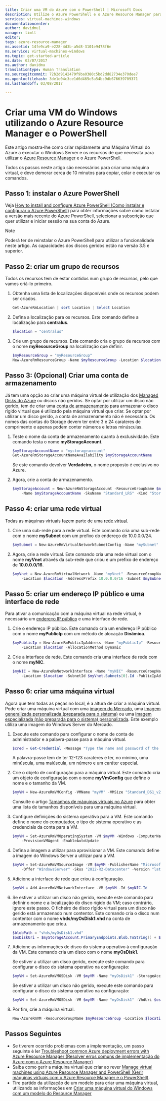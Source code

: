 ```yaml
---
title: Criar uma VM do Azure com o PowerShell | Microsoft Docs
description: Utilize o Azure PowerShell e o Azure Resource Manager para criar facilmente uma VM do Windows Server.
services: virtual-machines-windows
documentationcenter: 
author: davidmu1
manager: timlt
editor: 
tags: azure-resource-manager
ms.assetid: 14fe9ca9-e228-4d3b-a5d8-3101e9478f6e
ms.service: virtual-machines-windows
ms.topic: get-started-article
ms.date: 03/07/2017
ms.author: davidmu
translationtype: Human Translation
ms.sourcegitcommit: 72b2d9142479f9ba0380c5bd2dd82734e370dee7
ms.openlocfilehash: 3de1e04c3ce1d6d465c5a54bc9db676639709371
ms.lasthandoff: 03/08/2017

---
```


# <a name="create-a-windows-vm-using-azure-resource-manager-and-powershell"></a>Criar uma VM do Windows utilizando o Azure Resource Manager e o PowerShell

Este artigo mostra-lhe como criar rapidamente uma Máquina Virtual do Azure a executar o Windows Server e os recursos de que necessita para utilizar o [Azure Resource Manager](../azure-resource-manager/resource-group-overview.md) e o Azure PowerShell.  

Todos os passos neste artigo são necessários para criar uma máquina virtual, e deve demorar cerca de 10 minutos para copiar, colar e executar os comandos.

## <a name="step-1-install-azure-powershell"></a>Passo 1: instalar o Azure PowerShell

Veja [How to install and configure Azure PowerShell (Como instalar e configurar o Azure PowerShell)](/powershell/azureps-cmdlets-docs) para obter informações sobre como instalar a versão mais recente do Azure PowerShell, selecionar a subscrição que quer utilizar e iniciar sessão na sua conta do Azure.

> [!NOTE]
> Poderá ter de reinstalar o Azure PowerShell para utilizar a funcionalidade neste artigo. As capacidades dos discos geridos estão na versão 3.5 e superior.
> 
> 

## <a name="step-2-create-a-resource-group"></a>Passo 2: criar um grupo de recursos

Todos os recursos tem de estar contidos num grupo de recursos, pelo que vamos criá-lo primeiro.  

1. Obtenha uma lista de localizações disponíveis onde os recursos podem ser criados.
   
    ```powershell
    Get-AzureRmLocation | sort Location | Select Location
    ```

2. Defina a localização para os recursos. Este comando define a localização para **centralus**.
   
    ```powershell
    $location = "centralus"
    ```

3. Crie um grupo de recursos. Este comando cria o grupo de recursos com o nome **myResourceGroup** na localização que definir.
   
    ```powershell
    $myResourceGroup = "myResourceGroup"
    New-AzureRmResourceGroup -Name $myResourceGroup -Location $location
    ```

## <a name="step-3-optional-create-a-storage-account"></a>Passo 3: (Opcional) Criar uma conta de armazenamento

Já tem uma opção ao criar uma máquina virtual de utilização dos [Managed Disks do Azure](../storage/storage-managed-disks-overview.md) ou discos não geridos. Se optar por utilizar um disco não gerido, tem de criar uma [conta de armazenamento](../storage/storage-introduction.md) para armazenar o disco rígido virtual que é utilizado pela máquina virtual que criar. Se optar por utilizar um disco gerido, a conta de armazenamento não é necessária. Os nomes das contas do Storage devem ter entre 3 e 24 carateres de comprimento e apenas podem conter números e letras minúsculas.

1. Teste o nome da conta de armazenamento quanto à exclusividade. Este comando testa o nome **myStorageAccount**.
   
    ```powershell
    $myStorageAccountName = "mystorageaccount"
    Get-AzureRmStorageAccountNameAvailability $myStorageAccountName
    ```
   
    Se este comando devolver **Verdadeiro**, o nome proposto é exclusivo no Azure. 

2. Agora, crie a conta de armazenamento.
   
    ```powershell    
    $myStorageAccount = New-AzureRmStorageAccount -ResourceGroupName $myResourceGroup `
        -Name $myStorageAccountName -SkuName "Standard_LRS" -Kind "Storage" -Location $location
    ```

## <a name="step-4-create-a-virtual-network"></a>Passo 4: criar uma rede virtual

Todas as máquinas virtuais fazem parte de uma [rede virtual](virtual-machines-windows-network-overview.md).

1. Crie uma sub-rede para a rede virtual. Este comando cria uma sub-rede com o nome **mySubnet** com um prefixo do endereço de 10.0.0.0/24.
   
    ```powershell
    $mySubnet = New-AzureRmVirtualNetworkSubnetConfig -Name "mySubnet" -AddressPrefix 10.0.0.0/24
    ```

2. Agora, crie a rede virtual. Este comando cria uma rede virtual com o nome **myVnet** através da sub-rede que criou e um prefixo de endereço de **10.0.0.0/16**.
   
    ```powershell
    $myVnet = New-AzureRmVirtualNetwork -Name "myVnet" -ResourceGroupName $myResourceGroup `
        -Location $location -AddressPrefix 10.0.0.0/16 -Subnet $mySubnet
    ```

## <a name="step-5-create-a-public-ip-address-and-network-interface"></a>Passo 5: criar um endereço IP público e uma interface de rede

Para ativar a comunicação com a máquina virtual na rede virtual, é necessário um [endereço IP público](../virtual-network/virtual-network-ip-addresses-overview-arm.md) e uma interface de rede.

1. Crie o endereço IP público. Este comando cria um endereço IP público com o nome **myPublicIp** com um método de alocação **Dinâmica**.
   
    ```powershell
    $myPublicIp = New-AzureRmPublicIpAddress -Name "myPublicIp" -ResourceGroupName $myResourceGroup `
        -Location $location -AllocationMethod Dynamic
    ```
2. Crie a interface de rede. Este comando cria uma interface de rede com o nome **myNIC**.
   
    ```powershell
    $myNIC = New-AzureRmNetworkInterface -Name "myNIC" -ResourceGroupName $myResourceGroup `
        -Location $location -SubnetId $myVnet.Subnets[0].Id -PublicIpAddressId $myPublicIp.Id
    ```

## <a name="step-6-create-a-virtual-machine"></a>Passo 6: criar uma máquina virtual

Agora que tem todas as peças no local, é a altura de criar a máquina virtual. Pode criar uma máquina virtual com uma [imagem do Mercado](virtual-machines-windows-cli-ps-findimage.md?toc=%2fazure%2fvirtual-machines%2fwindows%2ftoc.json), uma [imagem generalizada personalizada (preparada para o sistema)](virtual-machines-windows-create-vm-generalized.md?toc=%2fazure%2fvirtual-machines%2fwindows%2ftoc.json) ou uma [imagem especializada (não preparada para o sistema) personalizada](virtual-machines-windows-create-vm-specialized.md?toc=%2fazure%2fvirtual-machines%2fwindows%2ftoc.json). Este exemplo utiliza uma imagem do Windows Server do Mercado. 

1. Execute este comando para configurar o nome de conta de administrador e a palavra-passe para a máquina virtual.

    ```powershell
    $cred = Get-Credential -Message "Type the name and password of the local administrator account."
    ```
   
    A palavra-passe tem de ter 12-123 carateres e ter, no mínimo, uma minúscula, uma maiúscula, um número e um caráter especial.

2. Crie o objeto de configuração para a máquina virtual. Este comando cria um objeto de configuração com o nome **myVmConfig** que define o nome e o tamanho da VM.
   
    ```powershell
    $myVM = New-AzureRmVMConfig -VMName "myVM" -VMSize "Standard_DS1_v2"
    ```
   
    Consulte o artigo [Tamanhos de máquinas virtuais no Azure](virtual-machines-windows-sizes.md?toc=%2fazure%2fvirtual-machines%2fwindows%2ftoc.json) para obter uma lista de tamanhos disponíveis para uma máquina virtual.

3. Configure definições do sistema operativo para a VM. Este comando define o nome do computador, o tipo de sistema operativo e as credenciais da conta para a VM.
   
    ```powershell
    $myVM = Set-AzureRmVMOperatingSystem -VM $myVM -Windows -ComputerName "myVM" -Credential $cred `
        -ProvisionVMAgent -EnableAutoUpdate
    ```

4. Defina a imagem a utilizar para aprovisionar a VM. Este comando define a imagem do Windows Server a utilizar para a VM. 

    ```powershell
    $myVM = Set-AzureRmVMSourceImage -VM $myVM -PublisherName "MicrosoftWindowsServer" `
        -Offer "WindowsServer" -Skus "2012-R2-Datacenter" -Version "latest"
    ```

5. Adicione a interface de rede que criou à configuração.
   
    ```powershell
    $myVM = Add-AzureRmVMNetworkInterface -VM $myVM -Id $myNIC.Id
    ```

6. Se estiver a utilizar um disco não gerido, execute este comando para definir o nome e a localização do disco rígido da VM; caso contrário, ignore este passo. O ficheiro de disco rígido virtual para um disco não gerido está armazenado num contentor. Este comando cria o disco num contentor com o nome **vhds/myOsDisk1.vhd** na conta de armazenamento que criou.
   
    ```powershell
    $blobPath = "vhds/myOsDisk1.vhd"
    $osDiskUri = $myStorageAccount.PrimaryEndpoints.Blob.ToString() + $blobPath
    ```

7. Adicione as informações de disco do sistema operativo à configuração da VM. Este comando cria um disco com o nome **myOsDisk1**.
   
    Se estiver a utilizar um disco gerido, execute este comando para configurar o disco do sistema operativo na configuração:

    ```powershell
    $myVM = Set-AzureRmVMOSDisk -VM $myVM -Name "myOsDisk1" -StorageAccountType PremiumLRS -DiskSizeInGB 128 -CreateOption FromImage -Caching ReadWrite
    ```

    Se estiver a utilizar um disco não gerido, execute este comando para configurar o disco do sistema operativo na configuração:

    ```powershell
    $myVM = Set-AzureRmVMOSDisk -VM $myVM -Name "myOsDisk1" -VhdUri $osDiskUri -CreateOption fromImage
    ```

8. Por fim, crie a máquina virtual.
   
    ```powershell
    New-AzureRmVM -ResourceGroupName $myResourceGroup -Location $location -VM $myVM
    ```

## <a name="next-steps"></a>Passos Seguintes

* Se tiverem ocorrido problemas com a implementação, um passo seguinte é ler [Troubleshoot common Azure deployment errors with Azure Resource Manager (Resolver erros comuns de implementação do Azure com o Azure Resource Manager)](../azure-resource-manager/resource-manager-common-deployment-errors.md)
* Saiba como gerir a máquina virtual que criar ao rever [Manage virtual machines using Azure Resource Manager and PowerShell (Gerir máquinas virtuais com o Azure Resource Manager e o PowerShell)](virtual-machines-windows-ps-manage.md?toc=%2fazure%2fvirtual-machines%2fwindows%2ftoc.json).
* Tire partido da utilização de um modelo para criar uma máquina virtual, utilizando as informações em [Criar uma máquina virtual do Windows com um modelo do Resource Manager](virtual-machines-windows-ps-template.md?toc=%2fazure%2fvirtual-machines%2fwindows%2ftoc.json)


